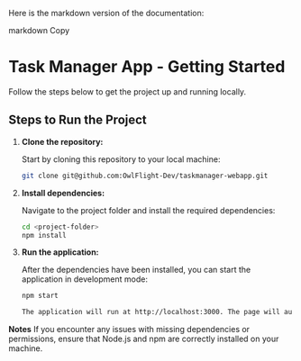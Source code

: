 Here is the markdown version of the documentation:

markdown
Copy
# Task Manager App - Getting Started

Follow the steps below to get the project up and running locally.

## Steps to Run the Project

1. **Clone the repository:**

   Start by cloning this repository to your local machine:

   ```bash
   git clone git@github.com:OwlFlight-Dev/taskmanager-webapp.git

2. **Install dependencies:**

    Navigate to the project folder and install the required dependencies:

    ```bash
    cd <project-folder>
    npm install

3. **Run the application:**

    After the dependencies have been installed, you can start the application in development mode:

    ```bash
    npm start

    The application will run at http://localhost:3000. The page will automatically reload if you make any changes to the code.

**Notes**
    If you encounter any issues with missing dependencies or permissions, ensure that Node.js and npm are correctly installed on your machine.